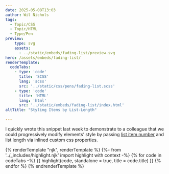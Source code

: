 ```yaml
---
date: 2025-05-08T13:03
author: Wil Nichols
tags:
  - Topic/CSS
  - Topic/HTML
  - Type/Pen
preview: 
    type: svg
    assets: 
      - ../static/embeds/fading-list/preview.svg
hero: /assets/embeds/fading-list/
renderTemplate:
  codeTabs: 
    - type: 'code'
      title: 'SCSS'
      lang: 'scss'
      src: '../static/css/pens/fading-list.scss'
    - type: 'code'
      title: 'HTML'
      lang: 'html'
      src: '../static/embeds/fading-list/index.html'
altTitle: "Styling Items by List-Length"

---
```

I quickly wrote this snippet last week to demonstrate to a colleague that we could progressively modify elements’ style by passing [list item number](https://legacy.reactjs.org/docs/lists-and-keys.html) and list length via inlined custom css properties. 

{% renderTemplate "njk", renderTemplate %}
  {%- from '../_includes/highlight.njk' import highlight with context -%}
  {% for code in codeTabs -%}
      {{ highlight(code, standalone = true, title = code.title) }}
  {% endfor %}
{% endrenderTemplate %}
